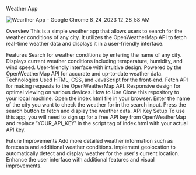 Weather App
 
  ![Wearther App - Google Chrome 8_24_2023 12_28_58 AM](https://github.com/imeshrup/WeatherAppJS/assets/117440415/7eeeec4a-64a2-46a1-bd3a-90b18e00914c)


Overview
This is a simple weather app that allows users to search for the weather conditions of any city. It utilizes the OpenWeatherMap API to fetch real-time weather data and displays it in a user-friendly interface.

Features
Search for weather conditions by entering the name of any city.
Displays current weather conditions including temperature, humidity, and wind speed.
User-friendly interface with intuitive design.
Powered by the OpenWeatherMap API for accurate and up-to-date weather data.
Technologies Used
HTML, CSS, and JavaScript for the front-end.
Fetch API for making requests to the OpenWeatherMap API.
Responsive design for optimal viewing on various devices.
How to Use
Clone this repository to your local machine.
Open the index.html file in your browser.
Enter the name of the city you want to check the weather for in the search input.
Press the search button to fetch and display the weather data.
API Key Setup
To use this app, you will need to sign up for a free API key from OpenWeatherMap and replace 'YOUR_API_KEY' in the script tag of index.html with your actual API key.

Future Improvements
Add more detailed weather information such as forecasts and additional weather conditions.
Implement geolocation to automatically detect and display weather for the user's current location.
Enhance the user interface with additional features and visual improvements.

